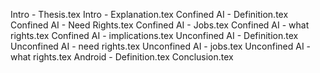 Intro - Thesis.tex
Intro - Explanation.tex
Confined AI - Definition.tex
Confined AI - Need Rights.tex
Confined AI - Jobs.tex
Confined AI - what rights.tex
Confined AI - implications.tex
Unconfined AI - Definition.tex
Unconfined AI - need rights.tex
Unconfined AI - jobs.tex
Unconfined AI - what rights.tex
Android - Definition.tex
Conclusion.tex